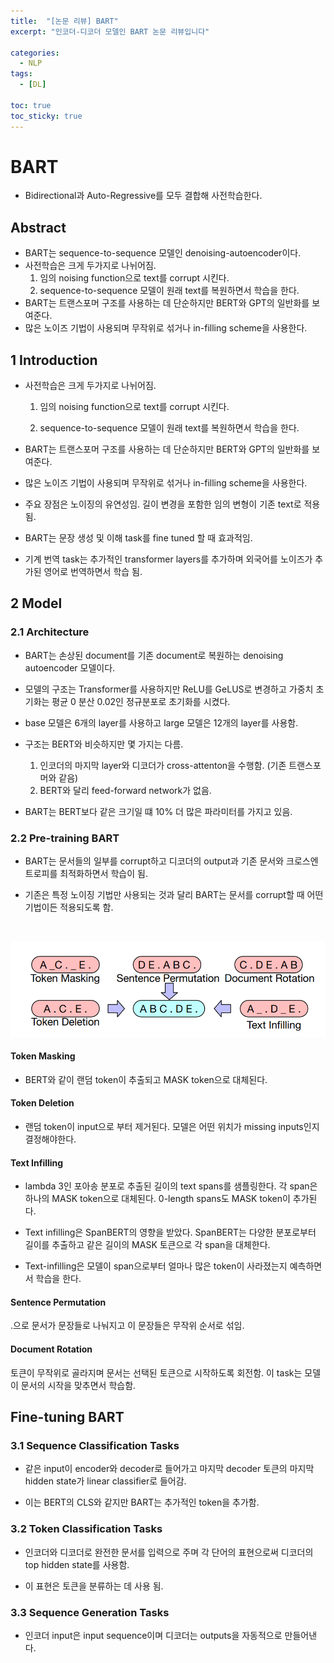 ```yaml
---
title:  "[논문 리뷰] BART"
excerpt: "인코더-디코더 모델인 BART 논문 리뷰입니다"

categories:
  - NLP
tags:
  - [DL]

toc: true
toc_sticky: true
---
```


# BART

* Bidirectional과 Auto-Regressive를 모두 결합해 사전학습한다.

## Abstract

* BART는 sequence-to-sequence 모델인 denoising-autoencoder이다.
* 사전학습은 크게 두가지로 나뉘어짐.   
  1. 임의 noising function으로 text를 corrupt 시킨다.
  2. sequence-to-sequence 모델이 원래 text를 복원하면서 학습을 한다.
* BART는 트랜스포머 구조를 사용하는 데 단순하지만 BERT와 GPT의 일반화를 보여준다.   
* 많은 노이즈 기법이 사용되며 무작위로 섞거나 in-filling scheme을 사용한다.

## 1 Introduction

* 사전학습은 크게 두가지로 나뉘어짐.

  1. 임의 noising function으로 text를 corrupt 시킨다.

  2. sequence-to-sequence 모델이 원래 text를 복원하면서 학습을 한다.

* BART는 트랜스포머 구조를 사용하는 데 단순하지만 BERT와 GPT의 일반화를 보여준다.

* 많은 노이즈 기법이 사용되며 무작위로 섞거나 in-filling scheme을 사용한다.   

* 주요 장점은 노이징의 유연성임. 길이 변경을 포함한 임의 변형이 기존 text로 적용 됨.

* BART는 문장 생성 및 이해 task를 fine tuned 할 때 효과적임.

* 기계 번역 task는 추가적인 transformer layers를 추가하며 외국어를 노이즈가 추가된 영어로 번역하면서 학습 됨.

## 2 Model

### 2.1 Architecture

* BART는 손상된 document를 기존 document로 복원하는 denoising autoencoder 모델이다.

* 모델의 구조는 Transformer를 사용하지만 ReLU를 GeLUS로 변경하고 가중치 초기화는 평균 0 분산 0.02인 정규분포로 초기화를 시켰다.

* base 모델은 6개의 layer를 사용하고 large 모델은 12개의 layer를 사용함.

* 구조는 BERT와 비슷하지만 몇 가지는 다름.

  1. 인코더의 마지막 layer와 디코더가 cross-attenton을 수행함.
   (기존 트랜스포머와 같음)
  2. BERT와 달리 feed-forward network가 없음.

* BART는 BERT보다 같은 크기일 떄 10% 더 많은 파라미터를 가지고 있음.

### 2.2 Pre-training BART

* BART는 문서들의 일부를 corrupt하고 디코더의 output과 기존 문서와 크로스엔트로피를 최적화하면서 학습이 됨.

* 기존은 특정 노이징 기법만 사용되는 것과 달리 BART는 문서를 corrupt할 때 어떤 기법이든 적용되도록 함.

<br>

![bart](../images/bart.png)

#### Token Masking
* BERT와 같이 랜덤 token이 추출되고 MASK token으로 대체된다.

#### Token Deletion
* 랜덤 token이 input으로 부터 제거된다. 모델은 어떤 위치가 missing inputs인지 결정해야한다.

#### Text Infilling   
* lambda 3인 포아송 분포로 추출된 길이의 text spans를 샘플링한다. 각 span은 하나의 MASK token으로 대체된다. 0-length spans도 MASK token이 추가된다.

* Text infilling은 SpanBERT의 영향을 받았다. SpanBERT는 다양한 분포로부터 길이를 추출하고 같은 길이의 MASK 토큰으로 각 span을 대체한다.

* Text-infilling은 모델이 span으로부터 얼마나 많은 token이 사라졌는지 예측하면서 학습을 한다.

#### Sentence Permutation
.으로 문서가 문장들로 나눠지고 이 문장들은 무작위 순서로 섞임.

#### Document Rotation
토큰이 무작위로 골라지며 문서는 선택된 토큰으로 시작하도록 회전함. 이 task는 모델이 문서의 시작을 맞추면서 학습함.

## Fine-tuning BART

### 3.1 Sequence Classification Tasks

* 같은 input이 encoder와 decoder로 들어가고 마지막 decoder 토큰의 마지막 hidden state가 linear classifier로 들어감.

* 이는 BERT의 CLS와 같지만 BART는 추가적인 token을 추가함.

### 3.2 Token Classification Tasks

* 인코더와 디코더로 완전한 문서를 입력으로 주며 각 단어의 표현으로써 디코더의 top hidden state를 사용함.
   
* 이 표현은 토큰을 분류하는 데 사용 됨.

### 3.3 Sequence Generation Tasks

* 인코더 input은 input sequence이며 디코더는 outputs을 자동적으로 만들어낸다.



